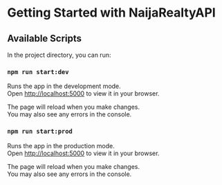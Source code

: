 # Getting Started with NaijaRealtyAPI



## Available Scripts

In the project directory, you can run:

### `npm run start:dev`

Runs the app in the development mode.\
Open [http://localhost:5000](http://localhost:5000) to view it in your browser.

The page will reload when you make changes.\
You may also see any  errors in the console.


### `npm run start:prod`

Runs the app in the production mode.\
Open [http://localhost:5000](http://localhost:5000) to view it in your browser.

The page will reload when you make changes.\
You may also see any errors in the console.
